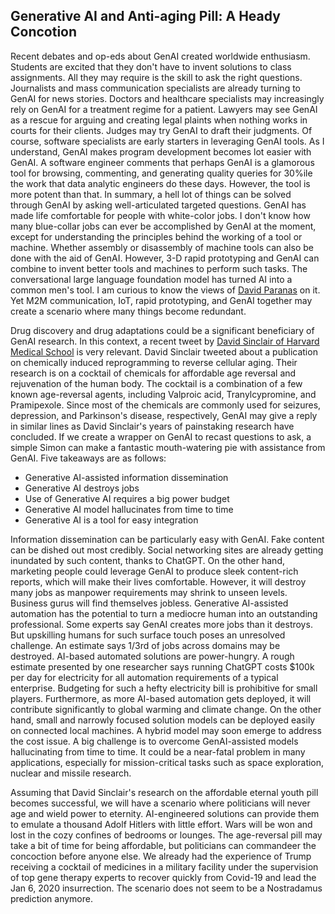 ## Generative AI and Anti-aging Pill: A Heady Concotion

Recent debates and op-eds about GenAI created worldwide enthusiasm. Students are excited that they don't have to invent solutions
to class assignments. All they may require is the skill to ask the right questions. Journalists and mass communication specialists are
already turning to GenAI for news stories. Doctors and healthcare specialists may increasingly rely on GenAI for a treatment regime for
a patient. Lawyers may see GenAI as a rescue for arguing and creating legal plaints when nothing works in courts for their clients.
Judges may try GenAI to draft their judgments. Of course, software specialists are early starters in leveraging GenAI tools.
As I understand, GenAI makes program development becomes lot easier with GenAI. A software engineer comments
that perhaps GenAI is a glamorous tool for browsing, commenting, and generating quality queries for 30%ile the work that data 
analytic engineers do these days. However, the tool is more potent than that. In summary, a hell lot of things can be 
solved through GenAI by asking well-articulated targeted questions. GenAI has made life comfortable for people with white-color 
jobs. I don't know how many blue-collar jobs can ever be accomplished by GenAI at the moment, except for understanding 
the principles behind the working of a tool or machine. Whether assembly or disassembly of machine tools can also be done with
the aid of GenAI. However, 3-D rapid prototyping and GenAI can combine to invent better tools and machines to perform such 
tasks. The conversational large language foundation model has turned AI into a common men's tool. I am curious to know the views of
[David Paranas](https://en.wikipedia.org/wiki/David_Parnas) on it. Yet M2M communication, IoT, 
rapid prototyping, and GenAI together may create a scenario where many things become redundant. 

Drug discovery and drug adaptations could be a significant beneficiary of GenAI research. In this context, a recent tweet by
[David Sinclair of Harvard Medical School](https://twitter.com/Medyanin50Tonu/status/1680949507331092483) is very relevant. 
David Sinclair tweeted about a publication on chemically induced reprogramming to reverse cellular aging. Their research
is on a cocktail of chemicals for affordable age reversal and rejuvenation of the human body. The cocktail is a combination of a 
few known age-reversal agents, including Valproic acid, Tranylcypromine, and Pramipexole. Since most of the chemicals are 
commonly used for seizures, depression, and Parkinson's disease, respectively, GenAI may give a reply in similar 
lines as David Sinclair's years of painstaking research have concluded. If we create a wrapper on GenAI to recast questions
to ask, a simple Simon can make a fantastic mouth-watering pie with assistance from GenAI. Five takeaways 
are as follows:

- Generative AI-assisted information dissemination
- Generative AI destroys jobs
- Use of Generative AI requires a big power budget
- Generative AI model hallucinates from time to time
- Generative AI is a tool for easy integration

Information dissemination can be particularly easy with GenAI. Fake content can be dished out most credibly. Social
networking sites are already getting inundated by such content, thanks to ChatGPT. On the other hand, marketing people could 
leverage GenAI to produce sleek content-rich reports, which will make their lives comfortable. However, it will destroy many 
jobs as manpower requirements may shrink to unseen levels. Business gurus will find themselves jobless. Generative AI-assisted 
automation has the potential to turn a mediocre human into an outstanding professional. Some experts say GenAI creates more 
jobs than it destroys. But upskilling humans for such surface touch poses an unresolved challenge. An estimate says 1/3rd of
jobs across domains may be destroyed. AI-based automated solutions are power-hungry. A rough estimate presented by one researcher 
says running ChatGPT costs $100k per day for electricity for all automation requirements of a typical enterprise. Budgeting for 
such a hefty electricity bill is prohibitive for small players. Furthermore, as more AI-based automation gets deployed, it
will contribute significantly to global warming and climate change. On the other hand, small and narrowly focused solution models
can be deployed easily on connected local machines. A hybrid model may soon emerge to address the cost issue. 
A big challenge is to overcome GenAI-assisted models hallucinating from time to time. It could be a near-fatal problem in many
applications, especially for mission-critical tasks such as space exploration, nuclear and missile research. 

Assuming that David Sinclair's research on the affordable eternal youth pill becomes successful, we will have a scenario where
politicians will never age and wield power to eternity. AI-engineered solutions can provide them to emulate a thousand
Adolf Hitlers with little effort. Wars will be won and lost in the cozy confines of bedrooms or lounges. The age-reversal pill may take a bit of time for being affordable, but politicians can commandeer the concoction before anyone else.
We already had the experience of Trump receiving a cocktail of medicines in a military facility under the supervision of
top gene therapy experts to recover quickly from Covid-19 and lead the Jan 6, 2020 insurrection. The scenario does not seem
to be a Nostradamus prediction anymore.



